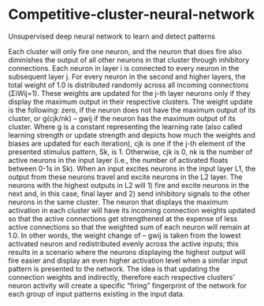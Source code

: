 # Competitive-cluster-neural-network
Unsupervised deep neural network to learn and detect patterns

Each cluster will only fire one neuron, and the neuron that does fire also
diminishes the output of all other neurons in that cluster through inhibitory connections. Each neuron
in layer i is connected to every neuron in the subsequent layer j. For every neuron in the second and
higher layers, the total weight of 1.0 is distributed randomly across all incoming connections (ΣiWij=1).
These weights are updated for the j-th layer neurons only if they display the maximum output in their
respective clusters. The weight update is the following: zero, if the neuron does not have the maximum
output of its cluster, or g(cjk/nk) – gwij if the neuron has the maximum output of its cluster. Where g is
a constant representing the learning rate (also called learning strength or update strength and depicts
how much the weights and biases are updated for each iteration), cjk is one if the j-th element of the
presented stimulus pattern, Sk, is 1. Otherwise, cjk is 0, nk is the number of active neurons in the input
layer (i.e., the number of activated floats between 0-1s in Sk). When an input excites neurons in the
input layer L1, the output from these neurons travel and excite neurons in the L2 layer. The neurons
with the highest outputs in L2 will 1) fire and excite neurons in the next and, in this case, final layer
and 2) send inhibitory signals to the other neurons in the same cluster. The neuron that displays the
maximum activation in each cluster will have its incoming connection weights updated so that the
active connections get strengthened at the expense of less active connections so that the weighted sum
of each neuron will remain at 1.0. In other words, the weight change of – gwij is taken from the lowest
activated neuron and redistributed evenly across the active inputs; this results in a scenario where the
neurons displaying the highest output will fire easier and display an even higher activation level when
a similar input pattern is presented to the network. The idea is that updating the connection weights
and indirectly, therefore each respective clusters’ neuron activity will create a specific “firing”
fingerprint of the network for each group of input patterns existing in the input data.
